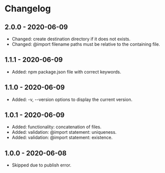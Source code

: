 # Changelog

## 2.0.0 - 2020-06-09
- Changed: create destination directory if it does not exists.
- Changed: @import filename paths must be relative to the containing file.

## 1.1.1 - 2020-06-09
- Added: npm package.json file with correct keywords.

## 1.1.0 - 2020-06-09
- Added: -v, --version options to display the current version.

## 1.0.1 - 2020-06-09
- Added: functionality: concatenation of files.
- Added: validation: @import statement: uniqueness.
- Added: validation: @import statement: existence.

## 1.0.0 - 2020-06-08
- Skipped due to publish error.